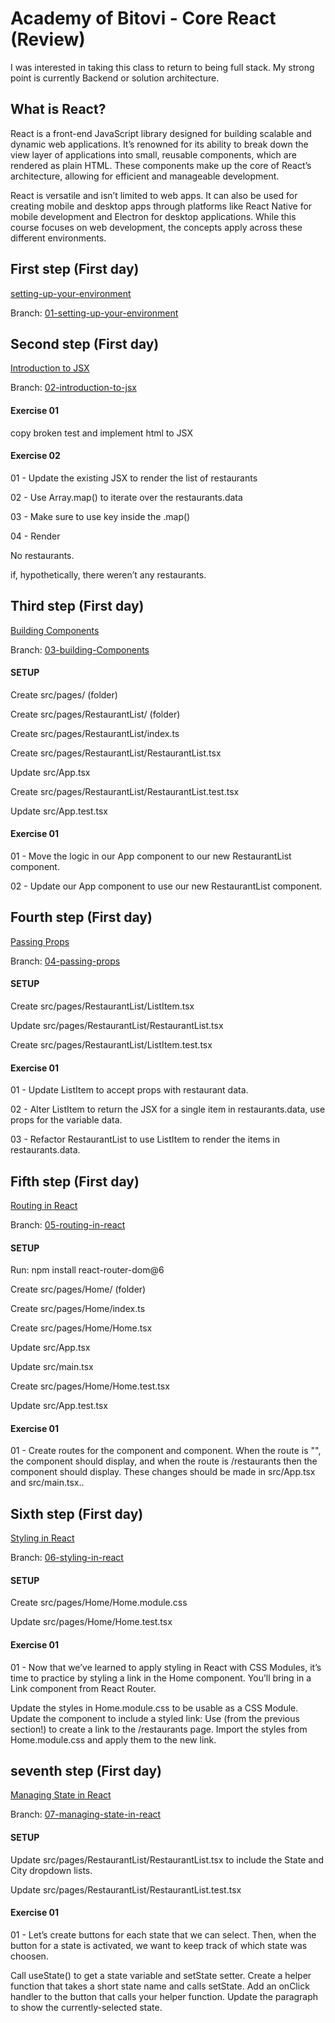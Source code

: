 # Academy of Bitovi - Core React (Review)


I was interested in taking this class to return to being full stack. My strong point is currently Backend or solution architecture.


## What is React?


React is a front-end JavaScript library designed for building scalable and dynamic web applications. It’s renowned for its ability to break down the view layer of applications into small, reusable components, which are rendered as plain HTML. These components make up the core of React’s architecture, allowing for efficient and manageable development.

React is versatile and isn’t limited to web apps. It can also be used for creating mobile and desktop apps through platforms like React Native for mobile development and Electron for desktop applications. While this course focuses on web development, the concepts apply across these different environments.

## First step (First day)


[setting-up-your-environment](https://www.bitovi.com/academy/learn-react/setting-up-your-environment.html)

Branch: [01-setting-up-your-environment](https://github.com/thomazbandeira/bitovi-academy-learn-core-react/tree/01-setting-up-your-environment)


## Second step (First day)


[Introduction to JSX](https://www.bitovi.com/academy/learn-react/intro-to-jsx.html)

Branch: [02-introduction-to-jsx](https://github.com/thomazbandeira/bitovi-academy-learn-core-react/tree/02-introduction-to-jsx)

#### Exercise 01


copy broken test and implement html to JSX

#### Exercise 02


01 - Update the existing JSX to render the list of restaurants

02 - Use Array.map() to iterate over the restaurants.data

03 - Make sure to use key inside the .map()

04 - Render <p>No restaurants.</p> if, hypothetically, there weren’t any restaurants.

## Third step (First day)


[Building Components](https://www.bitovi.com/academy/learn-react/components.html)

Branch: [03-building-Components](https://github.com/thomazbandeira/bitovi-academy-learn-core-react/blob/03-building-components)


#### SETUP


 Create src/pages/ (folder)

 Create src/pages/RestaurantList/ (folder)

 Create src/pages/RestaurantList/index.ts

 Create src/pages/RestaurantList/RestaurantList.tsx

 Update src/App.tsx

 Create src/pages/RestaurantList/RestaurantList.test.tsx

 Update src/App.test.tsx

 #### Exercise 01 


 01 - Move the logic in our App component to our new RestaurantList component.
 
 02 - Update our App component to use our new RestaurantList component.

 ## Fourth step (First day)

[Passing Props](https://www.bitovi.com/academy/learn-react/components.html)

Branch: [04-passing-props](https://github.com/thomazbandeira/bitovi-academy-learn-core-react/tree/04-passing-props)


#### SETUP


Create src/pages/RestaurantList/ListItem.tsx

Update src/pages/RestaurantList/RestaurantList.tsx

 Create src/pages/RestaurantList/ListItem.test.tsx


  #### Exercise 01 

  01 - Update ListItem to accept props with restaurant data.

  02 - Alter ListItem to return the JSX for a single item in restaurants.data, use props for the variable data.

  03 - Refactor RestaurantList to use ListItem to render the items in restaurants.data.

## Fifth step (First day)

[Routing in React](https://www.bitovi.com/academy/learn-react/routing.html)

Branch: [05-routing-in-react](https://github.com/thomazbandeira/bitovi-academy-learn-core-react/tree/05-routing-in-react)


#### SETUP

Run: npm install react-router-dom@6

 Create src/pages/Home/ (folder)

 Create src/pages/Home/index.ts

 Create src/pages/Home/Home.tsx

 Update src/App.tsx

 Update src/main.tsx

 Create src/pages/Home/Home.test.tsx

 Update src/App.test.tsx

  #### Exercise 01 

  01 - Create routes for the <Home> component and <RestaurantList> component. When the route is "", the <Home> component should display, and when the route is /restaurants then the <RestaurantList> component should display. These changes should be made in src/App.tsx and src/main.tsx..

## Sixth step (First day)

[Styling in React](https://www.bitovi.com/academy/learn-react/styling-in-react.html)

Branch: [06-styling-in-react](https://github.com/thomazbandeira/bitovi-academy-learn-core-react/tree/06-styling-in-react)


#### SETUP

Create src/pages/Home/Home.module.css

Update src/pages/Home/Home.test.tsx



  #### Exercise 01 

  01 - Now that we’ve learned to apply styling in React with CSS Modules, it’s time to practice by styling a link in the Home component. You’ll bring in a Link component from React Router.

Update the styles in Home.module.css to be usable as a CSS Module.
Update the <Home> component to include a styled link:
Use <Link> (from the previous section!) to create a link to the /restaurants page.
Import the styles from Home.module.css and apply them to the new link.

## seventh step (First day)

[Managing State in React](https://www.bitovi.com/academy/learn-react/stateful-hooks.html)

Branch: [07-managing-state-in-react](https://github.com/thomazbandeira/bitovi-academy-learn-core-react/tree/07-managing-state-in-react)


#### SETUP

Update src/pages/RestaurantList/RestaurantList.tsx to include the State and City dropdown lists.

Update src/pages/RestaurantList/RestaurantList.test.tsx



  #### Exercise 01 

  01 - Let’s create buttons for each state that we can select. Then, when the button for a state is activated, we want to keep track of which state was choosen.

Call useState() to get a state variable and setState setter.
Create a helper function that takes a short state name and calls setState.
Add an onClick handler to the button that calls your helper function.
Update the paragraph to show the currently-selected state.